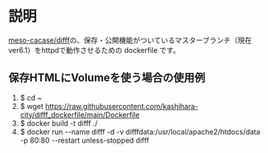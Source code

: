 # 説明

[meso-cacase/difff](https://github.com/meso-cacase/difff)の、保存・公開機能がついているマスターブランチ（現在 ver6.1）をhttpdで動作させるための dockerfile です。

## 保存HTMLにVolumeを使う場合の使用例
1. $ cd ~
1. $ wget https://raw.githubusercontent.com/kashihara-city/difff_dockerfile/main/Dockerfile
1. $ docker build -t difff ./
1. $ docker run --name difff -d -v difffdata:/usr/local/apache2/htdocs/data -p 80:80 --restart unless-stopped difff
